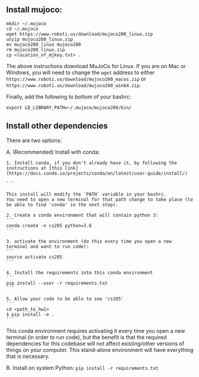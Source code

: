 ## Install mujoco:
```
mkdir ~/.mujoco
cd ~/.mujoco
wget https://www.roboti.us/download/mujoco200_linux.zip
unzip mujoco200_linux.zip
mv mujoco200_linux mujoco200
rm mujoco200_linux.zip
cp <location_of_mjkey.txt> .
```
The above instructions download MuJoCo for Linux. If you are on Mac or Windows, you will need to change the `wget` address to either
`https://www.roboti.us/download/mujoco200_macos.zip` or `https://www.roboti.us/download/mujoco200_win64.zip`.

Finally, add the following to bottom of your bashrc:
```
export LD_LIBRARY_PATH=~/.mujoco/mujoco200/bin/
```

## Install other dependencies


There are two options:

A. (Recommended) Install with conda:

	1. Install conda, if you don't already have it, by following the instructions at [this link](https://docs.conda.io/projects/conda/en/latest/user-guide/install/)

	```

	This install will modify the `PATH` variable in your bashrc.
	You need to open a new terminal for that path change to take place (to be able to find 'conda' in the next step).

	2. Create a conda environment that will contain python 3:
	```
	conda create -n cs285 python=3.6
	```

	3. activate the environment (do this every time you open a new terminal and want to run code):
	```
	source activate cs285
	```

	4. Install the requirements into this conda environment
	```
	pip install --user -r requirements.txt
	```

	5. Allow your code to be able to see 'cs285'
	```
	cd <path_to_hw1>
	$ pip install -e .
	```

This conda environment requires activating it every time you open a new terminal (in order to run code), but the benefit is that the required dependencies for this codebase will not affect existing/other versions of things on your computer. This stand-alone environment will have everything that is necessary.


B. Install on system Python:
	```
	pip install -r requirements.txt
	```
